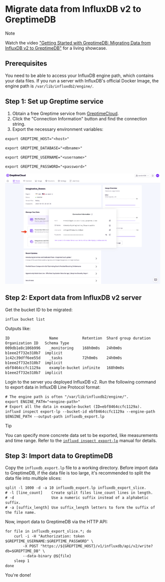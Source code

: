 # Migrate data from InfluxDB v2 to GreptimeDB

> [!NOTE]
>
> Watch the video ["Getting Started with GreptimeDB: Migrating Data from InfluxDB v2 to GreptimeDB"](https://www.youtube.com/watch?v=jiwZoRMzYis) for a living showcase.

## Prerequisites

You need to be able to access your InfluxDB engine path, which contains your data files. If you run a server with InfluxDB's official Docker Image, the engine path is `/var/lib/influxdb2/engine/`.

## Step 1: Set up Greptime service

1. Obtain a free Greptime service from [GreptimeCloud](https://console.greptime.cloud/). 
2. Click the "Connection Information" button and find the connection string.
3. Export the necessary environment variables:

```shell
export GREPTIME_HOST="<host>"
```

```shell
export GREPTIME_DATABASE="<dbname>"
```

```shell
export GREPTIME_USERNAME="<username>"
```

```shell
export GREPTIME_PASSWORD="<password>"
```

![Connection](/media/conninfo.png)

## Step 2: Export data from InfluxDB v2 server

Get the bucket ID to be migrated:

```shell
influx bucket list
```

Outputs like:

```text
ID                  Name           Retention  Shard group duration  Organization ID   Schema Type
009db1e8c106b996    _monitoring    168h0m0s   24h0m0s               b1eee2f732e310b7  implicit
1c42c39dff6ee55d    _tasks         72h0m0s    24h0m0s               b1eee2f732e310b7  implicit
ebf8464ccfc1129a    example-bucket infinite   168h0m0s              b1eee2f732e310b7  implicit
```

Login to the server you deployed InfluxDB v2. Run the following command to export data in InfluxDB Line Protocol format:

```shell
# The engine path is often "/var/lib/influxdb2/engine/".
export ENGINE_PATH="<engine-path>"
# Export all the data in example-bucket (ID=ebf8464ccfc1129a).
influxd inspect export-lp --bucket-id ebf8464ccfc1129a --engine-path $ENGINE_PATH --output-path influxdb_export.lp
```

> [!TIP]
>
> You can specify more concrete data set to be exported, like measurements and time range. Refer to the [`influxd inspect export-lp`](https://docs.influxdata.com/influxdb/v2/reference/cli/influxd/inspect/export-lp/) manual for details.

## Step 3: Import data to GreptimeDB

Copy the `influxdb_export.lp` file to a working directory. Before import data to GreptimeDB, if the data file is too large, it's recommended to split the data file into multiple slices:

```shell
split -l 1000 -d -a 10 influxdb_export.lp influxdb_export_slice.
# -l [line_count]    Create split files line_count lines in length.
# -d                 Use a numeric suffix instead of a alphabetic suffix.
# -a [suffix_length] Use suffix_length letters to form the suffix of the file name.
```

Now, import data to GreptimeDB via the HTTP API:

```shell
for file in influxdb_export_slice.*; do
    curl -i -H "Authorization: token $GREPTIME_USERNAME:$GREPTIME_PASSWORD" \
        -X POST "https://${GREPTIME_HOST}/v1/influxdb/api/v2/write?db=$GREPTIME_DB" \
        --data-binary @${file}
    sleep 1
done
```

You're done!
